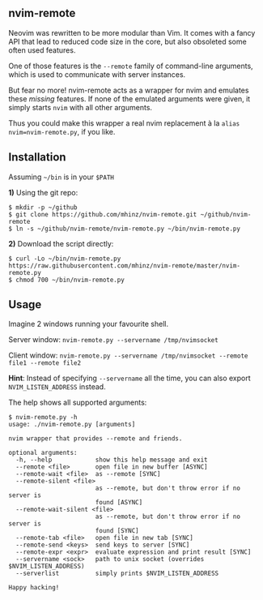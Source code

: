 nvim-remote
-----------

Neovim was rewritten to be more modular than Vim. It comes with a fancy API that
lead to reduced code size in the core, but also obsoleted some often used
features.

One of those features is the `--remote` family of command-line arguments, which
is used to communicate with server instances.

But fear no more! nvim-remote acts as a wrapper for nvim and emulates these
*missing* features. If none of the emulated arguments were given, it simply
starts `nvim` with all other arguments.

Thus you could make this wrapper a real nvim replacement à la `alias
nvim=nvim-remote.py`, if you like.

Installation
------------

Assuming `~/bin` is in your `$PATH`

**1)** Using the git repo:
```
$ mkdir -p ~/github
$ git clone https://github.com/mhinz/nvim-remote.git ~/github/nvim-remote
$ ln -s ~/github/nvim-remote/nvim-remote.py ~/bin/nvim-remote.py
```

**2)** Download the script directly:
```
$ curl -Lo ~/bin/nvim-remote.py https://raw.githubusercontent.com/mhinz/nvim-remote/master/nvim-remote.py
$ chmod 700 ~/bin/nvim-remote.py
```

Usage
-----

Imagine 2 windows running your favourite shell.

Server window: `nvim-remote.py --servername /tmp/nvimsocket`

Client window: `nvim-remote.py --servername /tmp/nvimsocket --remote file1 --remote file2`

**Hint**: Instead of specifying `--servername` all the time, you can also export
`NVIM_LISTEN_ADDRESS` instead.

The help shows all supported arguments:
```
$ nvim-remote.py -h
usage: ./nvim-remote.py [arguments]

nvim wrapper that provides --remote and friends.

optional arguments:
  -h, --help            show this help message and exit
  --remote <file>       open file in new buffer [ASYNC]
  --remote-wait <file>  as --remote [SYNC]
  --remote-silent <file>
                        as --remote, but don't throw error if no server is
                        found [ASYNC]
  --remote-wait-silent <file>
                        as --remote, but don't throw error if no server is
                        found [SYNC]
  --remote-tab <file>   open file in new tab [SYNC]
  --remote-send <keys>  send keys to server [SYNC]
  --remote-expr <expr>  evaluate expression and print result [SYNC]
  --servername <sock>   path to unix socket (overrides $NVIM_LISTEN_ADDRESS)
  --serverlist          simply prints $NVIM_LISTEN_ADDRESS

Happy hacking!
```

